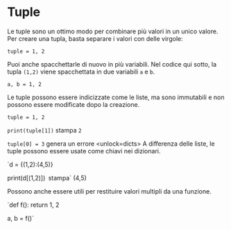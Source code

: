 # Tuple
Le tuple sono un ottimo modo per combinare più valori in un unico valore.
Per creare una tupla, basta separare i valori con delle virgole:

`tuple = 1, 2`

Puoi anche spacchettarle di nuovo in più variabili. Nel codice qui sotto, la tupla `(1,2)` viene spacchettata in due variabili `a` e `b`.

`a, b = 1, 2`

Le tuple possono essere indicizzate come le liste, ma sono immutabili e non possono essere modificate dopo la creazione.

`tuple = 1, 2`

`print(tuple[1])`
stampa `2`

`tuple[0] = 3`
genera un errore
<unlock=dicts>
A differenza delle liste, le tuple possono essere usate come chiavi nei dizionari.

`d = {(1,2):(4,5)}

print(d[(1,2)])`
`stampa` (4,5)</unlock>

Possono anche essere utili per restituire valori multipli da una funzione.

`def f():
    return 1, 2

a, b = f()`